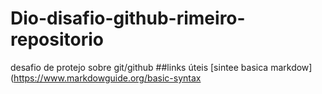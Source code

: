 # Dio-disafio-github-rimeiro-repositorio
desafio de protejo sobre git/github
##links úteis 
[sintee basica markdow](https://www.markdowguide.org/basic-syntax

